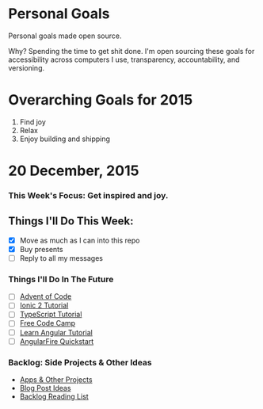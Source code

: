   Personal Goals
==============

Personal goals made open source.

Why? Spending the time to get shit done. I'm open sourcing these goals for accessibility across computers I use, transparency, accountability, and versioning.

# Overarching Goals for 2015
1. Find joy
2. Relax
3. Enjoy building and shipping

# 20 December, 2015

### This Week's Focus: Get inspired and joy.

## Things I'll Do This Week:
- [x] Move as much as I can into this repo
- [x] Buy presents
- [ ] Reply to all my messages

### Things I'll Do In The Future
- [ ] [Advent of Code](http://adventofcode.com/)
- [ ] [Ionic 2 Tutorial](http://ionicframework.com/docs/v2/getting-started/installation/)
- [ ] [TypeScript Tutorial](http://www.typescriptlang.org/Tutorial)
- [ ] [Free Code Camp](http://www.freecodecamp.com/)
- [ ] [Learn Angular Tutorial](http://www.learn-angular.org/)
- [ ] [AngularFire Quickstart](https://www.firebase.com/docs/web/libraries/angular/quickstart.html)

### Backlog: Side Projects & Other Ideas
- [Apps & Other Projects](https://github.com/sam-git/personal-goals/blob/master/ideas-and-misc/app-ideas.md)
- [Blog Post Ideas](https://github.com/sam-git/personal-goals/blob/master/ideas-and-misc/blog-ideas.md)
- [Backlog Reading List](https://github.com/sam-git/personal-goals/tree/master/content-list)
